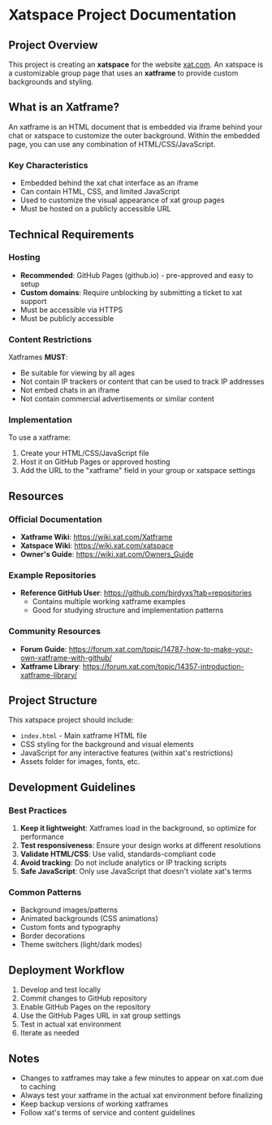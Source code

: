 # Xatspace Project Documentation

## Project Overview

This project is creating an **xatspace** for the website [xat.com](https://xat.com). An xatspace is a customizable group page that uses an **xatframe** to provide custom backgrounds and styling.

## What is an Xatframe?

An xatframe is an HTML document that is embedded via iframe behind your chat or xatspace to customize the outer background. Within the embedded page, you can use any combination of HTML/CSS/JavaScript.

### Key Characteristics

- Embedded behind the xat chat interface as an iframe
- Can contain HTML, CSS, and limited JavaScript
- Used to customize the visual appearance of xat group pages
- Must be hosted on a publicly accessible URL

## Technical Requirements

### Hosting

- **Recommended**: GitHub Pages (github.io) - pre-approved and easy to setup
- **Custom domains**: Require unblocking by submitting a ticket to xat support
- Must be accessible via HTTPS
- Must be publicly accessible

### Content Restrictions

Xatframes **MUST**:
- Be suitable for viewing by all ages
- Not contain IP trackers or content that can be used to track IP addresses
- Not embed chats in an iframe
- Not contain commercial advertisements or similar content

### Implementation

To use a xatframe:
1. Create your HTML/CSS/JavaScript file
2. Host it on GitHub Pages or approved hosting
3. Add the URL to the "xatframe" field in your group or xatspace settings

## Resources

### Official Documentation

- **Xatframe Wiki**: https://wiki.xat.com/Xatframe
- **Xatspace Wiki**: https://wiki.xat.com/xatspace
- **Owner's Guide**: https://wiki.xat.com/Owners_Guide

### Example Repositories

- **Reference GitHub User**: https://github.com/birdyxs?tab=repositories
  - Contains multiple working xatframe examples
  - Good for studying structure and implementation patterns

### Community Resources

- **Forum Guide**: https://forum.xat.com/topic/14787-how-to-make-your-own-xatframe-with-github/
- **Xatframe Library**: https://forum.xat.com/topic/14357-introduction-xatframe-library/

## Project Structure

This xatspace project should include:

- `index.html` - Main xatframe HTML file
- CSS styling for the background and visual elements
- JavaScript for any interactive features (within xat's restrictions)
- Assets folder for images, fonts, etc.

## Development Guidelines

### Best Practices

1. **Keep it lightweight**: Xatframes load in the background, so optimize for performance
2. **Test responsiveness**: Ensure your design works at different resolutions
3. **Validate HTML/CSS**: Use valid, standards-compliant code
4. **Avoid tracking**: Do not include analytics or IP tracking scripts
5. **Safe JavaScript**: Only use JavaScript that doesn't violate xat's terms

### Common Patterns

- Background images/patterns
- Animated backgrounds (CSS animations)
- Custom fonts and typography
- Border decorations
- Theme switchers (light/dark modes)

## Deployment Workflow

1. Develop and test locally
2. Commit changes to GitHub repository
3. Enable GitHub Pages on the repository
4. Use the GitHub Pages URL in xat group settings
5. Test in actual xat environment
6. Iterate as needed

## Notes

- Changes to xatframes may take a few minutes to appear on xat.com due to caching
- Always test your xatframe in the actual xat environment before finalizing
- Keep backup versions of working xatframes
- Follow xat's terms of service and content guidelines
